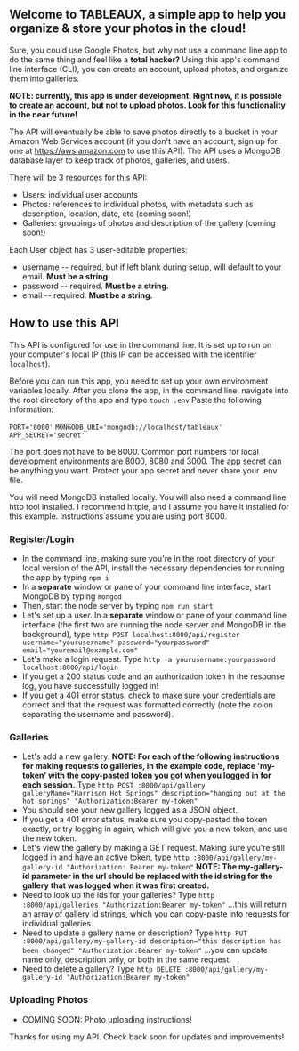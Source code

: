 ## Welcome to TABLEAUX, a simple app to help you organize & store your photos in the cloud!

Sure, you could use Google Photos, but why not use a command line app to do the same thing and feel like a **total hacker?** Using this app's command line interface (CLI), you can create an account, upload photos, and organize them into galleries.

**NOTE: currently, this app is under development. Right now, it is possible to create an account, but not to upload photos. Look for this functionality in the near future!**

The API will eventually be able to save photos directly to a bucket in your Amazon Web Services account (if you don't have an account, sign up for one at https://aws.amazon.com to use this API). The API uses a MongoDB database layer to keep track of photos, galleries, and users.

There will be 3 resources for this API:
  * Users: individual user accounts
  * Photos: references to individual photos, with metadata such as description, location, date, etc (coming soon!)
  * Galleries: groupings of photos and description of the gallery (coming soon!)

Each User object has 3 user-editable properties:
  * username -- required, but if left blank during setup, will default to your email. **Must be a string.**
  * password -- required. **Must be a string.**
  * email -- required. **Must be a string.**

## How to use this API

This API is configured for use in the command line. It is set up to run on your computer's local IP (this IP can be accessed with the identifier `localhost`).

Before you can run this app, you need to set up your own environment variables locally. After you clone the app, in the command line, navigate into the root directory of the app and type `touch .env`
Paste the following information:

`PORT='8000'`
`MONGODB_URI='mongodb://localhost/tableaux'`
`APP_SECRET='secret'`

The port does not have to be 8000. Common port numbers for local development environments are 8000, 8080 and 3000. The app secret can be anything you want. Protect your app secret and never share your .env file.

You will need MongoDB installed locally. You will also need a command line http tool installed. I recommend httpie, and I assume you have it installed for this example. Instructions assume you are using port 8000.

### Register/Login
  * In the command line, making sure you're in the root directory of your local version of the API, install the necessary dependencies for running the app by typing `npm i`
  * In a **separate** window or pane of your command line interface, start MongoDB by typing `mongod`
  * Then, start the node server by typing `npm run start`
  * Let's set up a user. In a **separate** window or pane of your command line interface (the first two are running the node server and MongoDB in the background), type `http POST localhost:8000/api/register username="yourusername" password="yourpassword" email="youremail@example.com"`
  * Let's make a login request. Type `http -a yourusername:yourpassword localhost:8000/api/login`
  * If you get a 200 status code and an authorization token in the response log, you have successfully logged in!
  * If you get a 401 error status, check to make sure your credentials are correct and that the request was formatted correctly (note the colon separating the username and password).

### Galleries
  * Let's add a new gallery. **NOTE: For each of the following instructions for making requests to galleries, in the example code, replace 'my-token' with the copy-pasted token you got when you logged in for each session.** Type `http POST :8000/api/gallery galleryName="Harrison Hot Springs" description="hanging out at the hot springs" "Authorization:Bearer my-token"`
  * You should see your new gallery logged as a JSON object.
  * If you get a 401 error status, make sure you copy-pasted the token exactly, or try logging in again, which will give you a new token, and use the new token.
  * Let's view the gallery by making a GET request. Making sure you're still logged in and have an active token, type `http :8000/api/gallery/my-gallery-id "Authorization: Bearer my-token"` **NOTE: The my-gallery-id parameter in the url should be replaced with the id string for the gallery that was logged when it was first created.**
  * Need to look up the ids for your galleries? Type `http :8000/api/galleries "Authorization:Bearer my-token"` ...this will return an array of gallery id strings, which you can copy-paste into requests for individual galleries.
  * Need to update a gallery name or description? Type `http PUT :8000/api/gallery/my-gallery-id description="this description has been changed" "Authorization:Bearer my-token"` ...you can update name only, description only, or both in the same request.
  * Need to delete a gallery? Type `http DELETE :8000/api/gallery/my-gallery-id "Authorization:Bearer my-token"`

### Uploading Photos
  * COMING SOON: Photo uploading instructions!

Thanks for using my API. Check back soon for updates and improvements!
